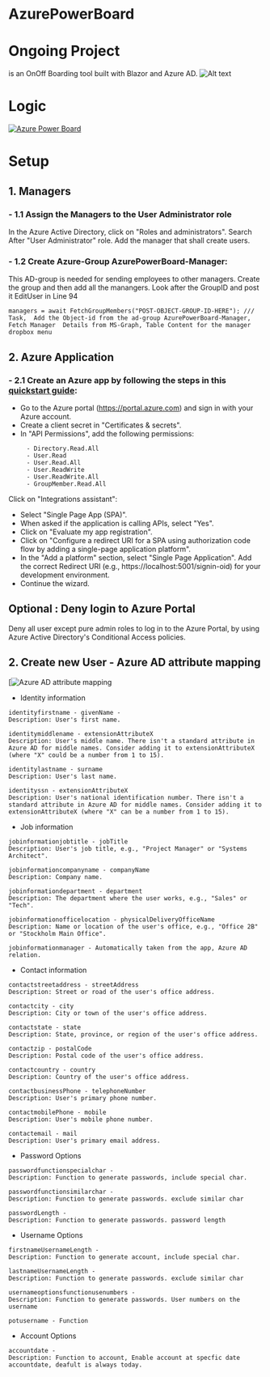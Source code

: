# AzurePowerBoard

# Ongoing Project

is an OnOff Boarding tool built with Blazor and Azure AD.
![Alt text](https://github.com/fardinbarashi/AzurePowerBoard/raw/main/Movie/1.gif)


# Logic
[![Azure Power Board](https://github.com/fardinbarashi/AzurePowerBoard/raw/main/Images/Azure%20Power%20Board.png)](https://github.com/fardinbarashi/AzurePowerBoard/blob/main/Images/Azure%20Power%20Board.png)

# Setup

## 1. Managers   
### - 1.1 Assign the Managers to the User Administrator role 
In the Azure Active Directory, click on "Roles and administrators". Search After "User Administrator" role. Add the manager that shall create users.

### - 1.2 Create Azure-Group AzurePowerBoard-Manager: 
This AD-group is needed for sending employees to other managers.
Create the group and then add all the manangers.
Look after the GroupID and post it EditUser in Line 94
``` 
managers = await FetchGroupMembers("POST-OBJECT-GROUP-ID-HERE"); /// Task,  Add the Object-id from the ad-group AzurePowerBoard-Manager, Fetch Manager  Details from MS-Graph, Table Content for the manager dropbox menu 
```



## 2. Azure Application 
### - 2.1 Create an Azure app by following the steps in this [quickstart guide](https://learn.microsoft.com/en-us/azure/active-directory/develop/quickstart-register-app):
   - Go to the Azure portal (https://portal.azure.com) and sign in with your Azure account.
   - Create a client secret in "Certificates & secrets".
   - In "API Permissions", add the following permissions:
``` 
     - Directory.Read.All
     - User.Read
     - User.Read.All
     - User.ReadWrite
     - User.ReadWrite.All
     - GroupMember.Read.All 
``` 

Click on "Integrations assistant":
   - Select "Single Page App (SPA)".
   - When asked if the application is calling APIs, select "Yes".
   - Click on "Evaluate my app registration".
   - Click on "Configure a redirect URI for a SPA using authorization code flow by adding a single-page application platform".
   - In the "Add a platform" section, select "Single Page Application". Add the correct Redirect URI (e.g., https://localhost:5001/signin-oid) for your development environment.
   - Continue the wizard.

## Optional : Deny login to Azure Portal
Deny all user except pure admin roles to log in to the Azure Portal, by using Azure Active Directory's Conditional Access policies.


## 2. Create new User - Azure AD attribute mapping  
[![Azure AD attribute mapping](https://github.com/fardinbarashi/AzurePowerBoard/blob/main/Images/AzurePowerBoard%20-%20Create%20User.png)

- Identity information
``` 
identityfirstname - givenName -
Description: User's first name.

identitymiddlename - extensionAttributeX
Description: User's middle name. There isn't a standard attribute in Azure AD for middle names. Consider adding it to extensionAttributeX (where "X" could be a number from 1 to 15).

identitylastname - surname
Description: User's last name.

identityssn - extensionAttributeX
Description: User's national identification number. There isn't a standard attribute in Azure AD for middle names. Consider adding it to extensionAttributeX (where "X" can be a number from 1 to 15).

``` 
     
- Job information
``` 
jobinformationjobtitle - jobTitle
Description: User's job title, e.g., "Project Manager" or "Systems Architect".

jobinformationcompanyname - companyName
Description: Company name.

jobinformationdepartment - department
Description: The department where the user works, e.g., "Sales" or "Tech".

jobinformationofficelocation - physicalDeliveryOfficeName
Description: Name or location of the user's office, e.g., "Office 2B" or "Stockholm Main Office".

jobinformationmanager - Automatically taken from the app, Azure AD relation.
``` 

- Contact information
``` 
contactstreetaddress - streetAddress
Description: Street or road of the user's office address.

contactcity - city
Description: City or town of the user's office address.

contactstate - state 
Description: State, province, or region of the user's office address.

contactzip - postalCode
Description: Postal code of the user's office address.

contactcountry - country
Description: Country of the user's office address.

contactbusinessPhone - telephoneNumber
Description: User's primary phone number.

contactmobilePhone - mobile
Description: User's mobile phone number.

contactemail - mail
Description: User's primary email address.
``` 


- Password Options
``` 
passwordfunctionspecialchar -
Description: Function to generate passwords, include special char.

passwordfunctionsimilarchar -
Description: Function to generate passwords. exclude similar char

passwordLength -
Description: Function to generate passwords. password length
``` 

- Username Options
``` 
firstnameUsernameLength -
Description: Function to generate account, include special char.

lastnameUsernameLength -
Description: Function to generate passwords. exclude similar char

usernameoptionsfunctionusenumbers -
Description: Function to generate passwords. User numbers on the username

potusername - Function
``` 


- Account Options
``` 
accountdate -
Description: Function to account, Enable account at specfic date accountdate, deafult is always today.

``` 

